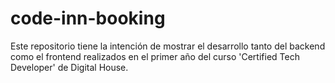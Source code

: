 # code-inn-booking
Este repositorio tiene la intención de mostrar el desarrollo tanto del backend como el frontend realizados en el primer año del curso 'Certified Tech Developer' de Digital House.
